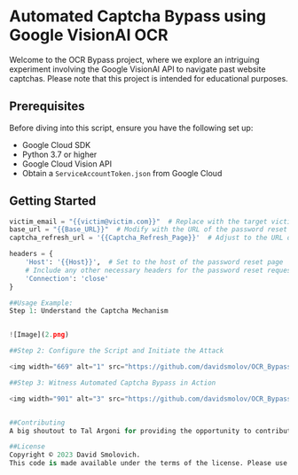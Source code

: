 # Automated Captcha Bypass using Google VisionAI OCR

Welcome to the OCR Bypass project, where we explore an intriguing experiment involving the Google VisionAI API to navigate past website captchas. Please note that this project is intended for educational purposes.

## Prerequisites

Before diving into this script, ensure you have the following set up:
- Google Cloud SDK
- Python 3.7 or higher
- Google Cloud Vision API
- Obtain a `ServiceAccountToken.json` from Google Cloud

## Getting Started

```python
victim_email = "{{victim@victim.com}}"  # Replace with the target victim's email address
base_url = "{{Base_URL}}"  # Modify with the URL of the password reset page
captcha_refresh_url = '{{Captcha_Refresh_Page}}'  # Adjust to the URL of the captcha refresh page

headers = {
    'Host': '{{Host}}',  # Set to the host of the password reset page
    # Include any other necessary headers for the password reset request
    'Connection': 'close'
}

##Usage Example:
Step 1: Understand the Captcha Mechanism


![Image](2.png)

##Step 2: Configure the Script and Initiate the Attack

<img width="669" alt="1" src="https://github.com/davidsmolov/OCR_Bypass/assets/122476428/30cc9209-ca39-4d9a-970c-41924ddbe51d">

##Step 3: Witness Automated Captcha Bypass in Action

<img width="901" alt="3" src="https://github.com/davidsmolov/OCR_Bypass/assets/122476428/0501495c-c3d2-4d5c-8248-59e837f46bc5">


##Contributing
A big shoutout to Tal Argoni for providing the opportunity to contribute to this project.

##License
Copyright © 2023 David Smolovich.
This code is made available under the terms of the license. Please use it exclusively for educational purposes. We encourage learning and responsible use of technology.

